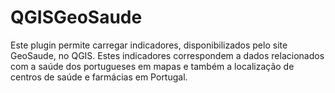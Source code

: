 # QGISGeoSaude
Este plugin permite carregar indicadores, disponibilizados pelo site GeoSaude, no QGIS. Estes indicadores correspondem a dados relacionados com a saúde dos portugueses em mapas e também a localização de centros de saúde e farmácias em Portugal.

